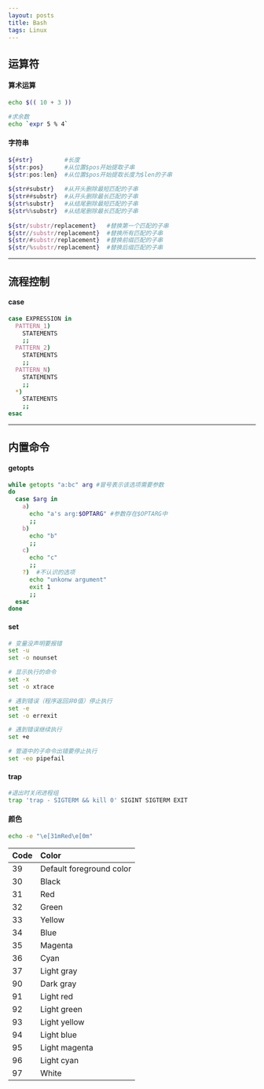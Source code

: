 ```yaml
---
layout: posts
title: Bash
tags: Linux
---
```



## 运算符

#### 算术运算
```bash
echo $(( 10 + 3 ))

#求余数
echo `expr 5 % 4`
```
#### 字符串
```bash
${#str}	        #长度
${str:pos}	    #从位置$pos开始提取子串
${str:pos:len}	#从位置$pos开始提取长度为$len的子串
 	 
${str#substr}	#从开头删除最短匹配的子串
${str##substr}	#从开头删除最长匹配的子串
${str%substr}	#从结尾删除最短匹配的子串
${str%%substr}	#从结尾删除最长匹配的子串
 	 
${str/substr/replacement}	#替换第一个匹配的子串
${str//substr/replacement}	#替换所有匹配的子串
${str/#substr/replacement}	#替换前缀匹配的子串
${str/%substr/replacement}	#替换后缀匹配的子串
```

---
## 流程控制
#### case
```bash
case EXPRESSION in
  PATTERN_1)
    STATEMENTS
    ;;
  PATTERN_2)
    STATEMENTS
    ;;
  PATTERN_N)
    STATEMENTS
    ;;
  *)
    STATEMENTS
    ;;
esac
```






---
## 内置命令
#### getopts

```bash
while getopts "a:bc" arg #冒号表示该选项需要参数
do
  case $arg in
    a)
      echo "a's arg:$OPTARG" #参数存在$OPTARG中
      ;;
    b)
      echo "b"
      ;;
    c)
      echo "c"
      ;;
    ?)  #不认识的选项
      echo "unkonw argument"
      exit 1
      ;;
  esac
done
```

#### set

```bash
# 变量没声明要报错
set -u
set -o nounset

# 显示执行的命令
set -x
set -o xtrace

# 遇到错误（程序返回非0值）停止执行
set -e
set -o errexit

# 遇到错误继续执行
set +e

# 管道中的子命令出错要停止执行
set -eo pipefail
```



#### trap

```bash
#退出时关闭进程组
trap 'trap - SIGTERM && kill 0' SIGINT SIGTERM EXIT
```



#### 颜色

```bash
echo -e "\e[31mRed\e[0m"
```



| Code | Color                    |
| ---- | :----------------------- |
| 39   | Default foreground color |
| 30   | Black                    |
| 31   | Red                      |
| 32   | Green                    |
| 33   | Yellow                   |
| 34   | Blue                     |
| 35   | Magenta                  |
| 36   | Cyan                     |
| 37   | Light gray               |
| 90   | Dark gray                |
| 91   | Light red                |
| 92   | Light green              |
| 93   | Light yellow             |
| 94   | Light blue               |
| 95   | Light magenta            |
| 96   | Light cyan               |
| 97   | White                    |